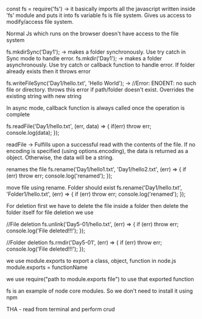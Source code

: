 const fs = require('fs') -> it basically imports all the javascript written inside 'fs' module and puts it into fs variable
fs is file system. Gives us access to modify/access file system.

Normal Js which runs on the browser doesn't have access to the file system

fs.mkdirSync('Day1'); -> makes a folder synchronously. Use try catch in Sync mode to handle error.
fs.mkdir('Day1'); -> makes a folder asynchronously. Use try catch or callback function to handle error. If folder already exists then it throws error

fs.writeFileSync('Day1/hello.txt', 'Hello World'); -> //Error: ENOENT: no such file or directory. throws this error if path/folder doesn't exist. Overrides the existing string with new string

In async mode, callback function is always called once the operation is complete

fs.readFile('Day1/hello.txt', (err, data) => {
    if(err) throw err;
    console.log(data);
});

 readFile -> Fulfills upon a successful read with the contents of the file. If no encoding is specified (using options.encoding), the data is returned as a <Buffer> object. Otherwise, the data will be a string.

renames the file
 fs.rename('Day1/hello1.txt', 'Day1/hello2.txt', (err) => {
  if (err) throw err;
  console.log('renamed');
});  

move file using rename. Folder should exist
fs.rename('Day1/hello.txt', 'Folder1/hello.txt', (err) => {
  if (err) throw err;
  console.log('renamed');
});

For deletion first we have to delete the file inside a folder then delete the folder itself
for file deletion we use

//File deletion
fs.unlink('Day5-01/hello.txt', (err) => {
  if (err) throw err;
  console.log('File deleted!!!');
});

//Folder deletion
fs.rmdir('Day5-01', (err) => {
  if (err) throw err;
  console.log('File deleted!!!');
});


we use module.exports to export a class, object, function in node.js
module.exports = functionName

we use require("path to module.exports file") to use that exported function

fs is an example of node core modules. So we don't need to install it using npm

THA - read from terminal and perform crud